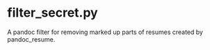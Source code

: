# filter_secret.py
A pandoc filter for removing marked up parts of resumes created by pandoc_resume.
